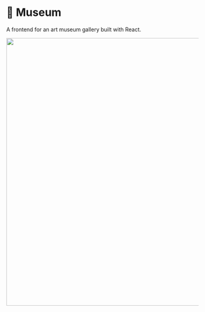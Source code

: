 # 🎨 Museum
A frontend for an art museum gallery built with React.

<img src="https://storage.googleapis.com/frankie-esparza-portfolio/gifs/museum.gif" width="700">

